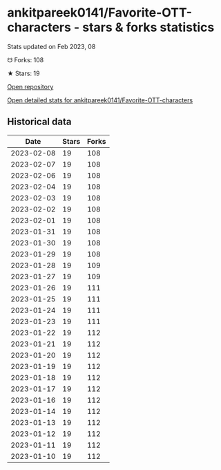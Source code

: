 # ankitpareek0141/Favorite-OTT-characters - stars & forks statistics

Stats updated on Feb 2023, 08

☋ Forks: 108

★ Stars: 19

[Open repository](https://github.com/ankitpareek0141/Favorite-OTT-characters)

[Open detailed stats for ankitpareek0141/Favorite-OTT-characters](https://reviewgithub.com/rep/ankitpareek0141/Favorite-OTT-characters)

## Historical data
| Date | Stars | Forks |
|------|-------|-------|
| 2023-02-08 | 19 | 108 | 
| 2023-02-07 | 19 | 108 | 
| 2023-02-06 | 19 | 108 | 
| 2023-02-04 | 19 | 108 | 
| 2023-02-03 | 19 | 108 | 
| 2023-02-02 | 19 | 108 | 
| 2023-02-01 | 19 | 108 | 
| 2023-01-31 | 19 | 108 | 
| 2023-01-30 | 19 | 108 | 
| 2023-01-29 | 19 | 108 | 
| 2023-01-28 | 19 | 109 | 
| 2023-01-27 | 19 | 109 | 
| 2023-01-26 | 19 | 111 | 
| 2023-01-25 | 19 | 111 | 
| 2023-01-24 | 19 | 111 | 
| 2023-01-23 | 19 | 111 | 
| 2023-01-22 | 19 | 112 | 
| 2023-01-21 | 19 | 112 | 
| 2023-01-20 | 19 | 112 | 
| 2023-01-19 | 19 | 112 | 
| 2023-01-18 | 19 | 112 | 
| 2023-01-17 | 19 | 112 | 
| 2023-01-16 | 19 | 112 | 
| 2023-01-14 | 19 | 112 | 
| 2023-01-13 | 19 | 112 | 
| 2023-01-12 | 19 | 112 | 
| 2023-01-11 | 19 | 112 | 
| 2023-01-10 | 19 | 112 | 

